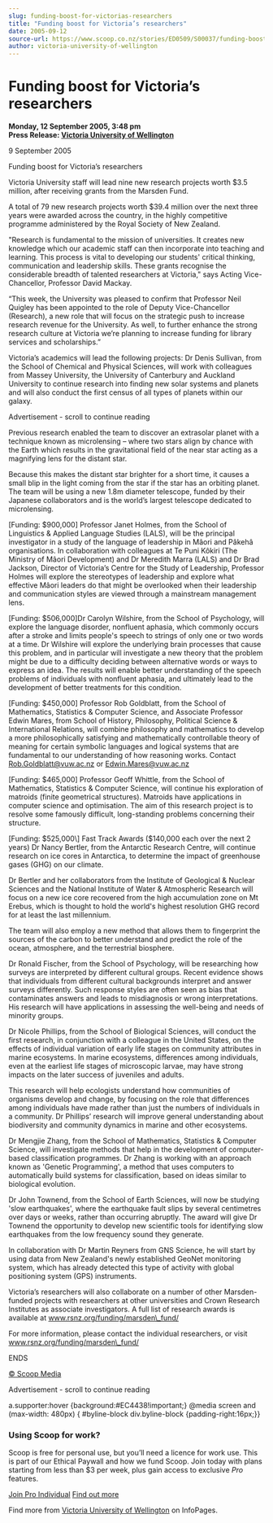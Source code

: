 ```yaml
---
slug: funding-boost-for-victorias-researchers
title: "Funding boost for Victoria’s researchers"
date: 2005-09-12
source-url: https://www.scoop.co.nz/stories/ED0509/S00037/funding-boost-for-victorias-researchers.htm
author: victoria-university-of-wellington
---
```

Funding boost for Victoria’s researchers
========================================

**Monday, 12 September 2005, 3:48 pm**  
**Press Release: [Victoria University of Wellington](https://info.scoop.co.nz/Victoria_University_of_Wellington)**

9 September 2005

Funding boost for Victoria’s researchers

Victoria University staff will lead nine new research projects worth $3.5 million, after receiving grants from the Marsden Fund.

A total of 79 new research projects worth $39.4 million over the next three years were awarded across the country, in the highly competitive programme administered by the Royal Society of New Zealand.

"Research is fundamental to the mission of universities. It creates new knowledge which our academic staff can then incorporate into teaching and learning. This process is vital to developing our students' critical thinking, communication and leadership skills. These grants recognise the considerable breadth of talented researchers at Victoria," says Acting Vice-Chancellor, Professor David Mackay.

“This week, the University was pleased to confirm that Professor Neil Quigley has been appointed to the role of Deputy Vice-Chancellor (Research), a new role that will focus on the strategic push to increase research revenue for the University. As well, to further enhance the strong research culture at Victoria we’re planning to increase funding for library services and scholarships.”

Victoria’s academics will lead the following projects: Dr Denis Sullivan, from the School of Chemical and Physical Sciences, will work with colleagues from Massey University, the University of Canterbury and Auckland University to continue research into finding new solar systems and planets and will also conduct the first census of all types of planets within our galaxy.

Advertisement - scroll to continue reading





Previous research enabled the team to discover an extrasolar planet with a technique known as microlensing – where two stars align by chance with the Earth which results in the gravitational field of the near star acting as a magnifying lens for the distant star.

Because this makes the distant star brighter for a short time, it causes a small blip in the light coming from the star if the star has an orbiting planet. The team will be using a new 1.8m diameter telescope, funded by their Japanese collaborators and is the world’s largest telescope dedicated to microlensing.

\[Funding: $900,000\] Professor Janet Holmes, from the School of Linguistics & Applied Language Studies (LALS), will be the principal investigator in a study of the language of leadership in Mâori and Pâkehâ organisations. In collaboration with colleagues at Te Puni Kôkiri (The Ministry of Mâori Development) and Dr Meredith Marra (LALS) and Dr Brad Jackson, Director of Victoria’s Centre for the Study of Leadership, Professor Holmes will explore the stereotypes of leadership and explore what effective Mâori leaders do that might be overlooked when their leadership and communication styles are viewed through a mainstream management lens.

\[Funding: $506,000\]Dr Carolyn Wilshire, from the School of Psychology, will explore the language disorder, nonfluent aphasia, which commonly occurs after a stroke and limits people's speech to strings of only one or two words at a time. Dr Wilshire will explore the underlying brain processes that cause this problem, and in particular will investigate a new theory that the problem might be due to a difficulty deciding between alternative words or ways to express an idea. The results will enable better understanding of the speech problems of individuals with nonfluent aphasia, and ultimately lead to the development of better treatments for this condition.

\[Funding: $450,000\] Professor Rob Goldblatt, from the School of Mathematics, Statistics & Computer Science, and Associate Professor Edwin Mares, from School of History, Philosophy, Political Science & International Relations, will combine philosophy and mathematics to develop a more philosophically satisfying and mathematically controllable theory of meaning for certain symbolic languages and logical systems that are fundamental to our understanding of how reasoning works. Contact Rob.Goldblatt@vuw.ac.nz or Edwin.Mares@vuw.ac.nz

\[Funding: $465,000\] Professor Geoff Whittle, from the School of Mathematics, Statistics & Computer Science, will continue his exploration of matroids (finite geometrical structures). Matroids have applications in computer science and optimisation. The aim of this research project is to resolve some famously difficult, long-standing problems concerning their structure.

\[Funding: $525,000\] Fast Track Awards ($140,000 each over the next 2 years) Dr Nancy Bertler, from the Antarctic Research Centre, will continue research on ice cores in Antarctica, to determine the impact of greenhouse gases (GHG) on our climate.

Dr Bertler and her collaborators from the Institute of Geological & Nuclear Sciences and the National Institute of Water & Atmospheric Research will focus on a new ice core recovered from the high accumulation zone on Mt Erebus, which is thought to hold the world's highest resolution GHG record for at least the last millennium.

The team will also employ a new method that allows them to fingerprint the sources of the carbon to better understand and predict the role of the ocean, atmosphere, and the terrestrial biosphere.

Dr Ronald Fischer, from the School of Psychology, will be researching how surveys are interpreted by different cultural groups. Recent evidence shows that individuals from different cultural backgrounds interpret and answer surveys differently. Such response styles are often seen as bias that contaminates answers and leads to misdiagnosis or wrong interpretations. His research will have applications in assessing the well-being and needs of minority groups.

Dr Nicole Phillips, from the School of Biological Sciences, will conduct the first research, in conjunction with a colleague in the United States, on the effects of individual variation of early life stages on community attributes in marine ecosystems. In marine ecosystems, differences among individuals, even at the earliest life stages of microscopic larvae, may have strong impacts on the later success of juveniles and adults.

This research will help ecologists understand how communities of organisms develop and change, by focusing on the role that differences among individuals have made rather than just the numbers of individuals in a community. Dr Phillips’ research will improve general understanding about biodiversity and community dynamics in marine and other ecosystems.

Dr Mengjie Zhang, from the School of Mathematics, Statistics & Computer Science, will investigate methods that help in the development of computer-based classification programmes. Dr Zhang is working with an approach known as 'Genetic Programming', a method that uses computers to automatically build systems for classification, based on ideas similar to biological evolution.

Dr John Townend, from the School of Earth Sciences, will now be studying 'slow earthquakes', where the earthquake fault slips by several centimetres over days or weeks, rather than occurring abruptly. The award will give Dr Townend the opportunity to develop new scientific tools for identifying slow earthquakes from the low frequency sound they generate.

In collaboration with Dr Martin Reyners from GNS Science, he will start by using data from New Zealand's newly established GeoNet monitoring system, which has already detected this type of activity with global positioning system (GPS) instruments.

Victoria’s researchers will also collaborate on a number of other Marsden-funded projects with researchers at other universities and Crown Research Institutes as associate investigators. A full list of research awards is available at www.rsnz.org/funding/marsden\_fund/

For more information, please contact the individual researchers, or visit www.rsnz.org/funding/marsden\_fund/

ENDS

[© Scoop Media](http://www.scoop.co.nz/about/terms.html)  

Advertisement - scroll to continue reading



a.supporter:hover {background:#EC4438!important;} @media screen and (max-width: 480px) { #byline-block div.byline-block {padding-right:16px;}}

### Using Scoop for work?

Scoop is free for personal use, but you’ll need a licence for work use. This is part of our Ethical Paywall and how we fund Scoop. Join today with plans starting from less than $3 per week, plus gain access to exclusive _Pro_ features.  
  
[Join Pro Individual](https://pro.scoop.co.nz/Individual/?from=ProIn24) [Find out more](https://pro.scoop.co.nz/using-scoop-for-work/?from=ProIn24)

Find more from [Victoria University of Wellington](https://info.scoop.co.nz/Victoria_University_of_Wellington) on InfoPages.